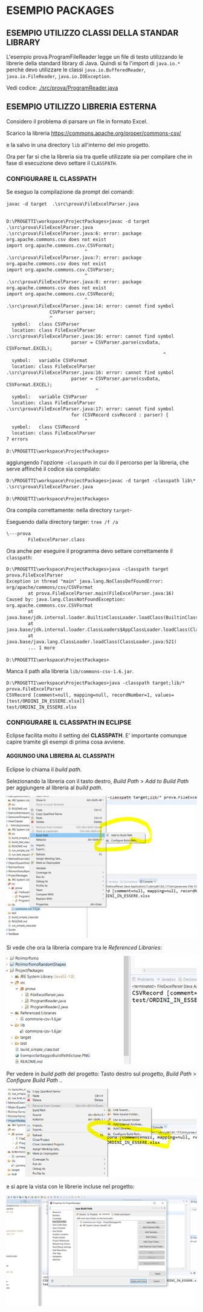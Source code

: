 # ESEMPIO PACKAGES

## ESEMPIO UTILIZZO CLASSI DELLA STANDAR LIBRARY

L'esempio prova.ProgramFileReader legge un file di testo utilizzando 
le librerie della standard library di Java. Quindi si fa l'import di `java.io.*` perchè devo utilizzare le classi `java.io.BufferedReader`, 
`java.io.FileReader`, `java.io.IOException`.

Vedi codice: [./src/prova/ProgramReader.java](./src/prova/ProgramReader.java)

## ESEMPIO UTILIZZO LIBRERIA ESTERNA

Considero il problema di parsare un file in formato Excel. 

Scarico la libreria https://commons.apache.org/proper/commons-csv/

e la salvo in una directory `lib` all'interno del mio progetto.

Ora per far si che la libreria sia tra quelle utilizzate sia per compilare che in fase di esecuzione devo settare il `CLASSPATH`.

### CONFIGURARE IL CLASSPATH

Se eseguo la compilazione da prompt dei comandi:

`javac -d target  .\src\prova\FileExcelParser.java`

```

D:\PROGETTI\workspace\ProjectPackages>javac -d target  .\src\prova\FileExcelParser.java
.\src\prova\FileExcelParser.java:6: error: package org.apache.commons.csv does not exist
import org.apache.commons.csv.CSVFormat;
                             ^
.\src\prova\FileExcelParser.java:7: error: package org.apache.commons.csv does not exist
import org.apache.commons.csv.CSVParser;
                             ^
.\src\prova\FileExcelParser.java:8: error: package org.apache.commons.csv does not exist
import org.apache.commons.csv.CSVRecord;
                             ^
.\src\prova\FileExcelParser.java:14: error: cannot find symbol
                CSVParser parser;
                ^
  symbol:   class CSVParser
  location: class FileExcelParser
.\src\prova\FileExcelParser.java:16: error: cannot find symbol
                        parser = CSVParser.parse(csvData, CSVFormat.EXCEL);
                                                          ^
  symbol:   variable CSVFormat
  location: class FileExcelParser
.\src\prova\FileExcelParser.java:16: error: cannot find symbol
                        parser = CSVParser.parse(csvData, CSVFormat.EXCEL);
                                 ^
  symbol:   variable CSVParser
  location: class FileExcelParser
.\src\prova\FileExcelParser.java:17: error: cannot find symbol
                        for (CSVRecord csvRecord : parser) {
                             ^
  symbol:   class CSVRecord
  location: class FileExcelParser
7 errors

D:\PROGETTI\workspace\ProjectPackages>

```

aggiungendo l'opzione `-classpath` in cui do il percorso per la libreria, che serve affinché il codice sia compilato: 

```
D:\PROGETTI\workspace\ProjectPackages>javac -d target -classpath lib\* .\src\prova\FileExcelParser.java

D:\PROGETTI\workspace\ProjectPackages>

```

Ora compila correttamente: nella directory `target`-

Eseguendo dalla directory targer: `tree /f /a`

```
\---prova
        FileExcelParser.class
```

Ora anche per eseguire il programma devo settare correttamente il `classpath`:

```
D:\PROGETTI\workspace\ProjectPackages>java -classpath target prova.FileExcelParser
Exception in thread "main" java.lang.NoClassDefFoundError: org/apache/commons/csv/CSVFormat
        at prova.FileExcelParser.main(FileExcelParser.java:16)
Caused by: java.lang.ClassNotFoundException: org.apache.commons.csv.CSVFormat
        at java.base/jdk.internal.loader.BuiltinClassLoader.loadClass(BuiltinClassLoader.java:583)
        at java.base/jdk.internal.loader.ClassLoaders$AppClassLoader.loadClass(ClassLoaders.java:178)
        at java.base/java.lang.ClassLoader.loadClass(ClassLoader.java:521)
        ... 1 more

D:\PROGETTI\workspace\ProjectPackages>

```

Manca il path alla libreria `lib/commons-csv-1.6.jar`. 

```
D:\PROGETTI\workspace\ProjectPackages>java -classpath target;lib/* prova.FileExcelParser
CSVRecord [comment=null, mapping=null, recordNumber=1, values=[test/ORDINI_IN_ESSERE.xlsx]]
test/ORDINI_IN_ESSERE.xlsx
```

### CONFIGURARE IL CLASSPATH IN ECLIPSE

Eclipse facilita molto il setting del **CLASSPATH**.
E' importante comunque capire tramite gli esempi di prima 
cosa avviene.

#### AGGIUNGO UNA LIBRERIA AL CLASSPATH
Eclipse lo chiama il *build path*.

Selezionando la libreria con il tasto destro, *Build Path* > *Add to Build Path* per aggiungere al libreria al *build path*.

![EsempioSettaggioBuildPathEclipse](./EsempioSettaggioBuildPathEclipse.PNG)

Si vede che ora la libreria compare tra le *Referenced Libraries*:

![EsempioSettaggioBuildPathEclipse_eseguito](./EsempioSettaggioBuildPathEclipse_eseguito.PNG)

Per vedere in *build path* del progetto:
Tasto destro sul progetto, *Build Path* > *Configure Build Path ..* 

![ViewBuildPathEclipse_selection.PNG](ViewBuildPathEclipse_selection.PNG)

e si apre la vista con le librerie incluse nel progetto:

![ViewBuildPathEclipse.PNG](ViewBuildPathEclipse.PNG)











 






